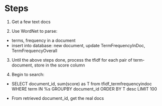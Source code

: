 # Steps

1) Get a few text docs

2) Use WordNet to parse:
- terms, frequency in a document
- insert into database: new document, update TermFrequencyInDoc, TermFrequencyOverall

3) Until the above steps done, process the tfidf for each pair of term-document, store in the score column

4) Begin to search:
- SELECT document_id, sum(score) as T from tfidf_termfrequencyindoc
  WHERE term IN %s
  GROUPBY document_id
  ORDER BY T desc
  LIMIT 100
  
- From retrieved document_id, get the real docs